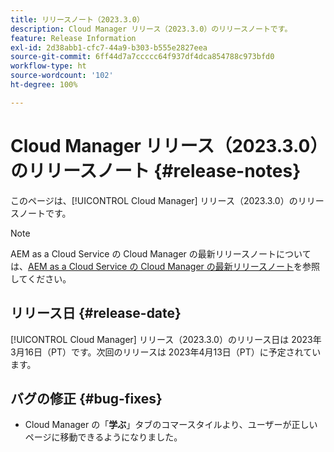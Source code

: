 ```yaml
---
title: リリースノート（2023.3.0）
description: Cloud Manager リリース（2023.3.0）のリリースノートです。
feature: Release Information
exl-id: 2d38abb1-cfc7-44a9-b303-b555e2827eea
source-git-commit: 6ff44d7a7ccccc64f937df4dca854788c973bfd0
workflow-type: ht
source-wordcount: '102'
ht-degree: 100%

---
```



# Cloud Manager リリース（2023.3.0）のリリースノート {#release-notes}

このページは、[!UICONTROL Cloud Manager] リリース（2023.3.0）のリリースノートです。

>[!NOTE]
>
>AEM as a Cloud Service の Cloud Manager の最新リリースノートについては、[AEM as a Cloud Service の Cloud Manager の最新リリースノート](https://experienceleague.adobe.com/docs/experience-manager-cloud-service/content/implementing/using-cloud-manager/release-notes-cloud-manager/release-notes-cm-current.html?lang=ja)を参照してください。

## リリース日 {#release-date}

[!UICONTROL Cloud Manager] リリース（2023.3.0）のリリース日は 2023年3月16日（PT）です。次回のリリースは 2023年4月13日（PT）に予定されています。

## バグの修正 {#bug-fixes}

* Cloud Manager の「**学ぶ**」タブのコマースタイルより、ユーザーが正しいページに移動できるようになりました。
